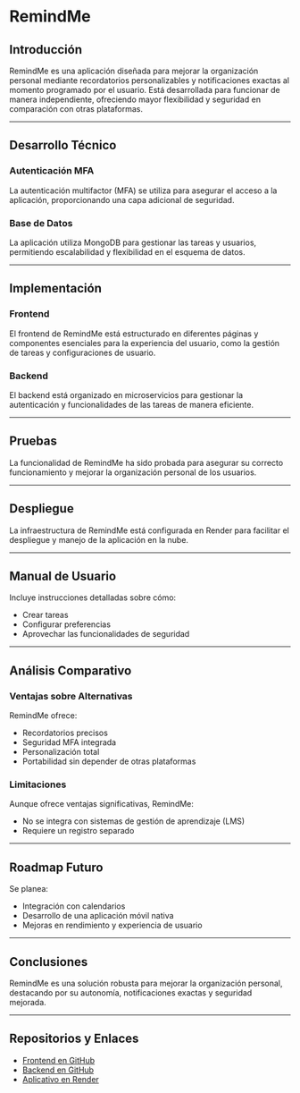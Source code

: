 # RemindMe

## Introducción
RemindMe es una aplicación diseñada para mejorar la organización personal mediante recordatorios personalizables y notificaciones exactas al momento programado por el usuario. Está desarrollada para funcionar de manera independiente, ofreciendo mayor flexibilidad y seguridad en comparación con otras plataformas.

---

## Desarrollo Técnico

### Autenticación MFA
La autenticación multifactor (MFA) se utiliza para asegurar el acceso a la aplicación, proporcionando una capa adicional de seguridad.

### Base de Datos
La aplicación utiliza MongoDB para gestionar las tareas y usuarios, permitiendo escalabilidad y flexibilidad en el esquema de datos.

---

## Implementación

### Frontend
El frontend de RemindMe está estructurado en diferentes páginas y componentes esenciales para la experiencia del usuario, como la gestión de tareas y configuraciones de usuario.

### Backend
El backend está organizado en microservicios para gestionar la autenticación y funcionalidades de las tareas de manera eficiente.

---

## Pruebas
La funcionalidad de RemindMe ha sido probada para asegurar su correcto funcionamiento y mejorar la organización personal de los usuarios.

---

## Despliegue
La infraestructura de RemindMe está configurada en Render para facilitar el despliegue y manejo de la aplicación en la nube.

---

## Manual de Usuario
Incluye instrucciones detalladas sobre cómo:
- Crear tareas
- Configurar preferencias
- Aprovechar las funcionalidades de seguridad

---

## Análisis Comparativo

### Ventajas sobre Alternativas
RemindMe ofrece:
- Recordatorios precisos
- Seguridad MFA integrada
- Personalización total
- Portabilidad sin depender de otras plataformas

### Limitaciones
Aunque ofrece ventajas significativas, RemindMe:
- No se integra con sistemas de gestión de aprendizaje (LMS)
- Requiere un registro separado

---

## Roadmap Futuro
Se planea:
- Integración con calendarios
- Desarrollo de una aplicación móvil nativa
- Mejoras en rendimiento y experiencia de usuario

---

## Conclusiones
RemindMe es una solución robusta para mejorar la organización personal, destacando por su autonomía, notificaciones exactas y seguridad mejorada.

---

## Repositorios y Enlaces
- [Frontend en GitHub](enlace_frontend)  
- [Backend en GitHub](enlace_backend)  
- [Aplicativo en Render](enlace_render)  
